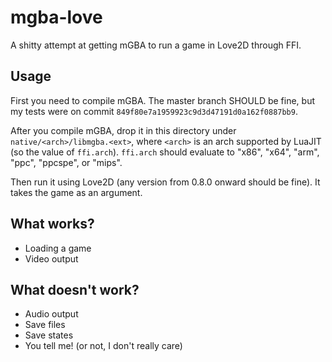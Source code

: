# mgba-love

A shitty attempt at getting mGBA to run a game in Love2D through FFI.

## Usage

First you need to compile mGBA. The master branch SHOULD be fine, but my tests were on commit `849f80e7a1959923c9d3d47191d0a162f0887bb9`.

After you compile mGBA, drop it in this directory under `native/<arch>/libmgba.<ext>`, where `<arch>` is an arch supported by LuaJIT (so the value of `ffi.arch`).
`ffi.arch` should evaluate to "x86", "x64", "arm", "ppc", "ppcspe", or "mips".

Then run it using Love2D (any version from 0.8.0 onward should be fine). It takes the game as an argument.

## What works?

* Loading a game
* Video output

## What doesn't work?

* Audio output
* Save files
* Save states
* You tell me! (or not, I don't really care)
